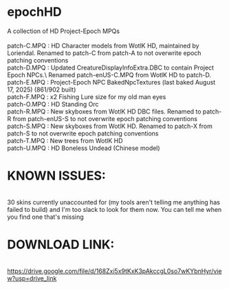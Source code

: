 # epochHD
A collection of HD Project-Epoch MPQs\
\
patch-C.MPQ : HD Character models from WotlK HD, maintained by Loriendal. Renamed to patch-C from patch-A to not overwrite epoch patching conventions\
patch-D.MPQ : Updated CreatureDisplayInfoExtra.DBC to contain Project Epoch NPCs.\ Renamed patch-enUS-C.MPQ from WotlK HD to patch-D.
patch-E.MPQ : Project-Epoch NPC BakedNpcTextures (last baked August 17, 2025) (861/902 built)\
patch-F.MPQ : x2 Fishing Lure size for my old man eyes\
patch-O.MPQ : HD Standing Orc\
patch-R.MPQ : New skyboxes from WotlK HD DBC files. Renamed to patch-R from patch-enUS-S to not overwrite epoch patching conventions\
patch-S.MPQ : New skyboxes from WotlK HD. Renamed to patch-X from patch-S to not overwrite epoch patching conventions\
patch-T.MPQ : New trees from WotlK HD\
patch-U.MPQ : HD Boneless Undead (Chinese model)

# KNOWN ISSUES:
\
30 skins currently unaccounted for (my tools aren't telling me anything has failed to build) and I'm too slack to look for them now. You can tell me when you find one that's missing

# DOWNLOAD LINK:
\
https://drive.google.com/file/d/168Zxi5x9tKxK3pAkccgL0so7wKYbnHyr/view?usp=drive_link

